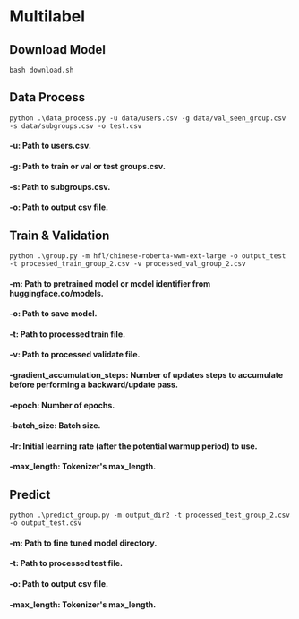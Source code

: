 # Multilabel
## Download Model
```
bash download.sh
```
## Data Process
```
python .\data_process.py -u data/users.csv -g data/val_seen_group.csv -s data/subgroups.csv -o test.csv
```
#### -u: Path to users.csv.
#### -g: Path to train or val or test groups.csv.
#### -s: Path to subgroups.csv.
#### -o: Path to output csv file.

## Train & Validation
```
python .\group.py -m hfl/chinese-roberta-wwm-ext-large -o output_test -t processed_train_group_2.csv -v processed_val_group_2.csv
```
#### -m: Path to pretrained model or model identifier from huggingface.co/models.
#### -o: Path to save model.
#### -t: Path to processed train file.
#### -v: Path to processed validate file.
#### -gradient_accumulation_steps: Number of updates steps to accumulate before performing a backward/update pass.
#### -epoch: Number of epochs.
#### -batch_size: Batch size.
#### -lr: Initial learning rate (after the potential warmup period) to use.
#### -max_length: Tokenizer's max_length.
## Predict
```
python .\predict_group.py -m output_dir2 -t processed_test_group_2.csv -o output_test.csv
```
#### -m: Path to fine tuned model directory.
#### -t: Path to processed test file.
#### -o: Path to output csv file.
#### -max_length: Tokenizer's max_length.
